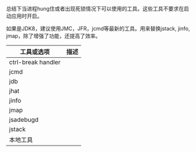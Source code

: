 
总结下当进程hung住或者出现死锁情况下可以使用的工具。这些工具不要求在启动应用时开启。

如果是JDK8，建议使用JMC，JFR，jcmd等最新的工具。用来替换jstack, jinfo, jmap，除了增强了功能，还提高了效率。

工具或选项 | 描述
--|--
ctrl-break handler | 
jcmd | 
jdb |
jhat |
jinfo |
jmap |
jsadebugd |
jstack |
本地工具 |





